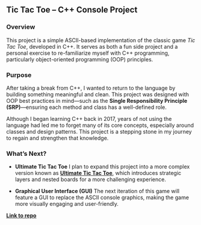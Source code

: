 ## Tic Tac Toe – C++ Console Project

### Overview

This project is a simple ASCII-based implementation of the classic game *Tic Tac Toe*, developed in C++. It serves as both a fun side project and a personal exercise to re-familiarize myself with C++ programming, particularly object-oriented programming (OOP) principles.

### Purpose

After taking a break from C++, I wanted to return to the language by building something meaningful and clean. This project was designed with OOP best practices in mind—such as the **Single Responsibility Principle (SRP)**—ensuring each method and class has a well-defined role.

Although I began learning C++ back in 2017, years of not using the language had led me to forget many of its core concepts, especially around classes and design patterns. This project is a stepping stone in my journey to regain and strengthen that knowledge.

### What’s Next?

* **Ultimate Tic Tac Toe**
  I plan to expand this project into a more complex version known as [**Ultimate Tic Tac Toe**](https://en.wikipedia.org/wiki/Ultimate_tic-tac-toe), which introduces strategic layers and nested boards for a more challenging experience.

* **Graphical User Interface (GUI)**
  The next iteration of this game will feature a GUI to replace the ASCII console graphics, making the game more visually engaging and user-friendly.


**[Link to repo](https://jakl.work/MDf)**
